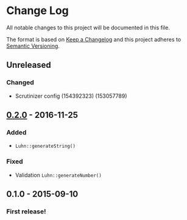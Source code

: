# Change Log
All notable changes to this project will be documented in this file.

The format is based on [Keep a Changelog](http://keepachangelog.com/) 
and this project adheres to [Semantic Versioning](http://semver.org/).

## Unreleased
### Changed
- Scrutinizer config (154392323) (153057789)

## [0.2.0] - 2016-11-25
### Added
- `Luhn::generateString()`

### Fixed
- Validation `Luhn::generateNumber()`

## 0.1.0 - 2015-09-10

### First release!

[0.2.0]: https://github.com/PayBreak/luhn/compare/0.1.0...0.2.0
